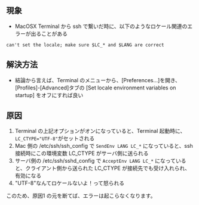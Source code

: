 
## 現象

- MacOSX Terminal から ssh で繋いだ時に、以下のようなロケール関連のエラーが出ることがある

```
can't set the locale; make sure $LC_* and $LANG are correct
```


## 解決方法

- 結論から言えば、Terminal のメニューから、[Preferences...]を開き、[Profiles]-[Advanced]タブの [Set locale environment variables on startup] をオフにすれば良い


## 原因

1. Terminal の上記オプションがオンになっていると、Terminal 起動時に、`LC_CTYPE="UTF-8"`がセットされる
2. Mac 側の /etc/ssh/ssh_config で `SendEnv LANG LC_*` になっていると、ssh接続時にこの環境変数 LC_CTYPE がサーバ側に送られる
3. サーバ側の /etc/ssh/sshd_config で `AcceptEnv LANG LC_*` になっていると、クライアント側から送られた LC_CTYPE が接続先でも受け入れられ、有効になる
4. "UTF-8"なんてロケールないよ！って怒られる

このため、原因1 の元を断てば、エラーは起こらなくなります。


